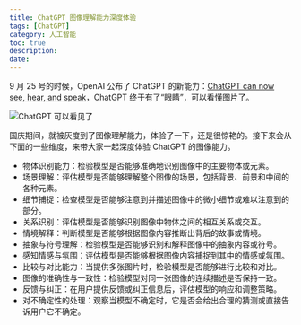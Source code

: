 ```yaml
---
title: ChatGPT 图像理解能力深度体验
tags: [ChatGPT]
category: 人工智能
toc: true
description: 
date: 
---
```


9 月 25 号的时候，OpenAI 公布了 ChatGPT 的新能力：[ChatGPT can now see, hear, and speak](https://openai.com/blog/chatgpt-can-now-see-hear-and-speak)，ChatGPT 终于有了“眼睛”，可以看懂图片了。

![ChatGPT 可以看见了](https://slefboot-1251736664.file.myqcloud.com/20231007_chatgpt_see_index.webp)

<!-- more -->

国庆期间，就被灰度到了图像理解能力，体验了一下，还是很惊艳的。接下来会从下面的一些维度，来带大家一起深度体验 ChatGPT 的图像能力。

- 物体识别能力：检验模型是否能够准确地识别图像中的主要物体或元素。
- 场景理解：评估模型是否能够理解整个图像的场景，包括背景、前景和中间的各种元素。
- 细节捕捉：检查模型是否能够注意到并描述图像中的微小细节或难以注意到的部分。
- 关系识别：评估模型是否能够识别图像中物体之间的相互关系或交互。
- 情境解释：判断模型是否能够根据图像内容推断出背后的故事或情境。
- 抽象与符号理解：检验模型是否能够识别和解释图像中的抽象内容或符号。
- 感知情感与氛围：评估模型是否能够根据图像内容捕捉到其中的情感或氛围。
- 比较与对比能力：当提供多张图片时，检验模型是否能够进行比较和对比。
- 图像的准确性与一致性：检验模型对同一张图像的连续描述是否保持一致。
- 反馈与纠正：在用户提供反馈或纠正信息后，评估模型的响应和调整策略。
- 对不确定性的处理：观察当模型不确定时，它是否会给出合理的猜测或直接告诉用户它不确定。
